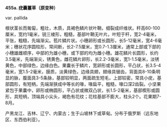 **455a. 疣囊薹草（原变种）**

var. pallida

根状茎长而匍匐，粗壮，木质，具褐色鳞片状叶鞘，细裂成纤维状。秆高60-100厘米，宽约1毫米，锐三棱形，粗糙，基部叶鞘无叶片。叶短于秆，宽2-4毫米，平张，粗糙，先端渐尖。苞片鳞片状。小穗卵形或长圆形，长5-12毫米，宽4-6毫米；穗状花序圆柱形，常间断，长2-7.5厘米，宽0.7-1.3厘米，通常上部或下部的小穗雄雌顺序，中部的为雄小穗，或下部的均为雌小穗。雄花鳞片长圆形，长约3.5毫米，先端渐尖，锈黄色，雌花鳞片卵形，长2.2-3毫米，宽1-1.5毫米，淡锈黄色，中部绿色，边缘白色。果囊长于鳞片，宽卵形或长圆形，平凸状，长3.5-4毫米，宽1.5-2毫米，膜质，淡黄绿色，边缘具翅，翅缘具锯齿，背面具8-10条明显的脉，腹面具3-5条脉，基部较明显，两面疏生短毛，上部较密，常具小疣，基部圆形，有短柄，先端渐狭成中等长的喙，喙扁平，粗糙，喙口深2齿裂。小坚果紧包于果囊中，卵形或椭圆形，平凸状或微双凸状，长1.5-2毫米，基部楔形或圆形，具短柄，顶端具小尖头，褐色有花纹；花柱基部不膨大，柱头2个。花果期7-8月。

产黑龙江、吉林、辽宁、内蒙古；生于山坡林下或草甸。分布于俄罗斯（远东地区、东西伯利亚）。
